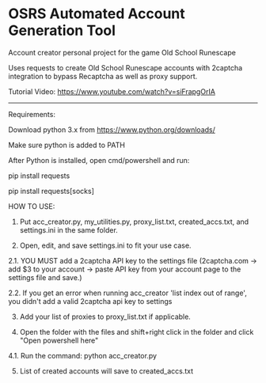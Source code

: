 # OSRS Automated Account Generation Tool
Account creator personal project for the game Old School Runescape

Uses requests to create Old School Runescape accounts with 2captcha integration to bypass Recaptcha as well as proxy support.

Tutorial Video: https://www.youtube.com/watch?v=siFrapgOrIA

_____________________________________________________________________
Requirements:

Download python 3.x from https://www.python.org/downloads/

Make sure python is added to PATH

After Python is installed, open cmd/powershell and run: 

pip install requests

pip install requests[socks]

HOW TO USE:

1. Put acc_creator.py, my_utilities.py, proxy_list.txt, created_accs.txt, and settings.ini in the same folder.

2. Open, edit, and save settings.ini to fit your use case.
  
  2.1. YOU MUST add a 2captcha API key to the settings file (2captcha.com -> add $3 to your account -> paste API key from your account page to the settings file and save.)
  
  2.2. If you get an error when running acc_creator 'list index out of range', you didn't add a valid 2captcha api key to settings

3. Add your list of proxies to proxy_list.txt if applicable.

4. Open the folder with the files and shift+right click in the folder and click "Open powershell here"
  
  4.1. Run the command: python acc_creator.py

5. List of created accounts will save to created_accs.txt
